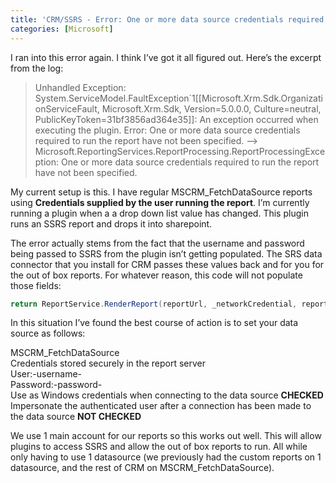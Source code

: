 ```yaml
---
title: 'CRM/SSRS - Error: One or more data source credentials required to run the report have not been specified.'
categories: [Microsoft]
---
```


I ran into this error again. I think I’ve got it all figured out. Here’s the excerpt from the log:

> Unhandled Exception: System.ServiceModel.FaultException`1[[Microsoft.Xrm.Sdk.OrganizationServiceFault, Microsoft.Xrm.Sdk, Version=5.0.0.0, Culture=neutral, PublicKeyToken=31bf3856ad364e35]]: An exception occurred when executing the plugin. Error: One or more data source credentials required to run the report have not been specified. —> Microsoft.ReportingServices.ReportProcessing.ReportProcessingException: One or more data source credentials required to run the report have not been specified. 

My current setup is this. I have regular MSCRM_FetchDataSource reports using **Credentials supplied by the user running the report**. I’m currently running a plugin when a a drop down list value has changed. This plugin runs an SSRS report and drops it into sharepoint.

The error actually stems from the fact that the username and password being passed to SSRS from the plugin isn’t getting populated. The SRS data connector that you install for CRM passes these values back and for you for the out of box reports. For whatever reason, this code will not populate those fields:

```csharp
return ReportService.RenderReport(reportUrl, _networkCredential, reportPath, parameters, "PDF", devInfo, "en-us");
```

In this situation I’ve found the best course of action is to set your data source as follows:

MSCRM_FetchDataSource  
Credentials stored securely in the report server  
User:-username-  
Password:-password-  
Use as Windows credentials when connecting to the data source **CHECKED**  
Impersonate the authenticated user after a connection has been made to the data source **NOT CHECKED**

We use 1 main account for our reports so this works out well. This will allow plugins to access SSRS and allow the out of box reports to run. All while only having to use 1 datasource (we previously had the custom reports on 1 datasource, and the rest of CRM on MSCRM_FetchDataSource).